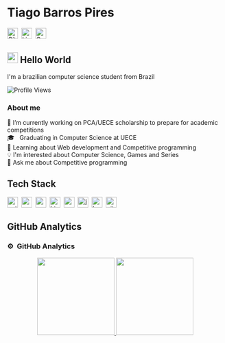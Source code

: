 # Tiago Barros Pires
<img src="https://img.shields.io/badge/tiagobpires-100000?style=flat&logo=github&logoColor=white" alt="GitHub Badge" height="25">&nbsp;
<img src="https://img.shields.io/badge/tiagobpires-0077B5?style=flat&logo=linkedin&logoColor=white" alt="LinkedIn Badge" height="25">&nbsp;
<img src="https://img.shields.io/badge/tiagobarrospires-D14836?style=flat&logo=gmail&logoColor=white" alt="Gmail Badge" height="25">&nbsp;

## <img src="https://media.giphy.com/media/hvRJCLFzcasrR4ia7z/giphy.gif" width="25px"> Hello World
I'm a brazilian computer science student from Brazil

![Profile Views](https://komarev.com/ghpvc/?username=tiagobpires&theme=dracula&color=ff69b4&style=flat&label=Profile+Views)

### About me
🔭&nbsp;I’m currently working on PCA/UECE scholarship to prepare for academic competitions
<br/>🎓 &nbsp; Graduating in Computer Science at UECE
<br/>🌱&nbsp;Learning about Web development and Competitive programming
<br/>💡&nbsp;I'm interested about Computer Science, Games and Series
<br/>💬&nbsp;Ask me about Competitive programming

## Tech Stack

<img src="https://img.shields.io/badge/Python-05122A?style=flat&logo=python" alt="python Badge" height="25">&nbsp;
<img src="https://img.shields.io/badge/C++-05122A?style=flat&logo=c%2B%2B&" alt="c++ Badge" height="25">&nbsp;
<img src="https://img.shields.io/badge/C-05122A?style=flat&logo=c" alt="c Badge" height="25">&nbsp;
<img src="https://img.shields.io/badge/Html5-05122A?style=flat&logo=html5" alt="html5 Badge" height="25">&nbsp;
<img src="https://img.shields.io/badge/Css3-05122A?style=flat&logo=css3" alt="css3 Badge" height="25">&nbsp;
<img src="https://img.shields.io/badge/Javascript-05122A?style=flat&logo=javascript" alt="javascript Badge" height="25">&nbsp;
<img src="https://img.shields.io/badge/Bootstrap-05122A?style=flat&logo=bootstrap" alt="bootstrap Badge" height="25">&nbsp;
<img src="https://img.shields.io/badge/Git-05122A?style=flat&logo=git" alt="git Badge" height="25">&nbsp;

## GitHub Analytics

### ⚙️ &nbsp;GitHub Analytics

<p align="center">
<a href="https://github.com/tiagobpires">
  <img height="180em" src="https://github-readme-stats-eight-theta.vercel.app/api?username=tiagobpires&show_icons=true&theme=dracula&include_all_commits=true&count_private=true"/>
  <img height="180em" src="https://github-readme-stats-eight-theta.vercel.app/api/top-langs/?username=tiagobpires&layout=compact&langs_count=8&theme=dracula"/>
</a>
</p>

